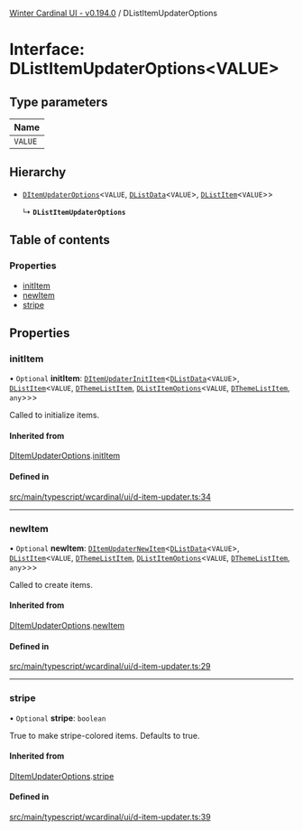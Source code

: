[Winter Cardinal UI - v0.194.0](../index.md) / DListItemUpdaterOptions

# Interface: DListItemUpdaterOptions<VALUE\>

## Type parameters

| Name |
| :------ |
| `VALUE` |

## Hierarchy

- [`DItemUpdaterOptions`](DItemUpdaterOptions.md)<`VALUE`, [`DListData`](DListData.md)<`VALUE`\>, [`DListItem`](../classes/DListItem.md)<`VALUE`\>\>

  ↳ **`DListItemUpdaterOptions`**

## Table of contents

### Properties

- [initItem](DListItemUpdaterOptions.md#inititem)
- [newItem](DListItemUpdaterOptions.md#newitem)
- [stripe](DListItemUpdaterOptions.md#stripe)

## Properties

### initItem

• `Optional` **initItem**: [`DItemUpdaterInitItem`](../index.md#ditemupdaterinititem)<[`DListData`](DListData.md)<`VALUE`\>, [`DListItem`](../classes/DListItem.md)<`VALUE`, [`DThemeListItem`](DThemeListItem.md), [`DListItemOptions`](DListItemOptions.md)<`VALUE`, [`DThemeListItem`](DThemeListItem.md), `any`\>\>\>

Called to initialize items.

#### Inherited from

[DItemUpdaterOptions](DItemUpdaterOptions.md).[initItem](DItemUpdaterOptions.md#inititem)

#### Defined in

[src/main/typescript/wcardinal/ui/d-item-updater.ts:34](https://github.com/winter-cardinal/winter-cardinal-ui/blob/v0.194.0/src/main/typescript/wcardinal/ui/d-item-updater.ts#L34)

___

### newItem

• `Optional` **newItem**: [`DItemUpdaterNewItem`](../index.md#ditemupdaternewitem)<[`DListData`](DListData.md)<`VALUE`\>, [`DListItem`](../classes/DListItem.md)<`VALUE`, [`DThemeListItem`](DThemeListItem.md), [`DListItemOptions`](DListItemOptions.md)<`VALUE`, [`DThemeListItem`](DThemeListItem.md), `any`\>\>\>

Called to create items.

#### Inherited from

[DItemUpdaterOptions](DItemUpdaterOptions.md).[newItem](DItemUpdaterOptions.md#newitem)

#### Defined in

[src/main/typescript/wcardinal/ui/d-item-updater.ts:29](https://github.com/winter-cardinal/winter-cardinal-ui/blob/v0.194.0/src/main/typescript/wcardinal/ui/d-item-updater.ts#L29)

___

### stripe

• `Optional` **stripe**: `boolean`

True to make stripe-colored items. Defaults to true.

#### Inherited from

[DItemUpdaterOptions](DItemUpdaterOptions.md).[stripe](DItemUpdaterOptions.md#stripe)

#### Defined in

[src/main/typescript/wcardinal/ui/d-item-updater.ts:39](https://github.com/winter-cardinal/winter-cardinal-ui/blob/v0.194.0/src/main/typescript/wcardinal/ui/d-item-updater.ts#L39)
